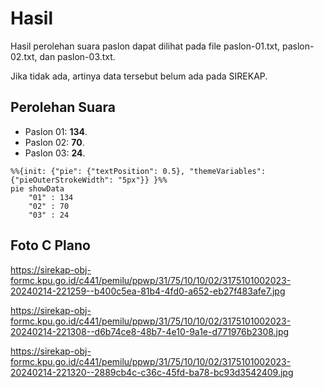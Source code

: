 # Hasil

Hasil perolehan suara paslon dapat dilihat pada file paslon-01.txt, paslon-02.txt, dan paslon-03.txt.

Jika tidak ada, artinya data tersebut belum ada pada SIREKAP.

## Perolehan Suara

 * Paslon 01: **134**.
 * Paslon 02: **70**.
 * Paslon 03: **24**.

```mermaid
%%{init: {"pie": {"textPosition": 0.5}, "themeVariables": {"pieOuterStrokeWidth": "5px"}} }%%
pie showData
    "01" : 134
    "02" : 70
    "03" : 24
```
## Foto C Plano

https://sirekap-obj-formc.kpu.go.id/c441/pemilu/ppwp/31/75/10/10/02/3175101002023-20240214-221259--b400c5ea-81b4-4fd0-a652-eb27f483afe7.jpg

https://sirekap-obj-formc.kpu.go.id/c441/pemilu/ppwp/31/75/10/10/02/3175101002023-20240214-221308--d6b74ce8-48b7-4e10-9a1e-d771976b2308.jpg

https://sirekap-obj-formc.kpu.go.id/c441/pemilu/ppwp/31/75/10/10/02/3175101002023-20240214-221320--2889cb4c-c36c-45fd-ba78-bc93d3542409.jpg
